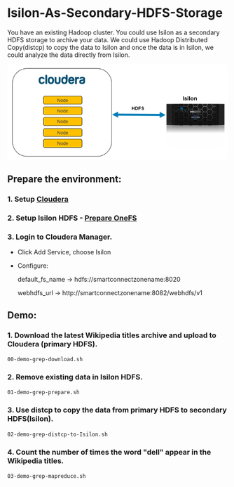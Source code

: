 # Isilon-As-Secondary-HDFS-Storage
You have an existing Hadoop cluster. You could use Isilon as a secondary HDFS storage to archive your data. 
We could use Hadoop Distributed Copy(distcp) to copy the data to Isilon and once the data is in Isilon, we could analyze the data directly from Isilon.

![Diagram](/Isilon-SecondaryHDFS.png)

## Prepare the environment:
### 1. Setup [Cloudera](https://www.cloudera.com/documentation/enterprise/5-15-x/topics/installation.html)
### 2. Setup Isilon HDFS - [Prepare OneFS](https://www.emc.com/collateral/TechnicalDocument/docu82332.pdf)
### 3. Login to Cloudera Manager.
  - Click Add Service, choose Isilon
  - Configure:

	default_fs_name -> hdfs://smartconnectzonename:8020

	webhdfs_url -> http://smartconnectzonename:8082/webhdfs/v1
	
## Demo:

### 1. Download the latest Wikipedia titles archive and upload to Cloudera (primary HDFS).
	00-demo-grep-download.sh
### 2. Remove existing data in Isilon HDFS.
	01-demo-grep-prepare.sh
### 3. Use distcp to copy the data from primary HDFS to secondary HDFS(Isilon).
	02-demo-grep-distcp-to-Isilon.sh
### 4. Count the number of times the word "dell" appear in the Wikipedia titles.
	03-demo-grep-mapreduce.sh

